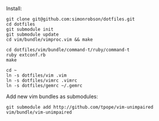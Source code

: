 Install:

    git clone git@github.com:simonrobson/dotfiles.git
    cd dotfiles
    git submodule init
    git submodule update
    cd vim/bundle/vimproc.vim && make

    cd dotfiles/vim/bundle/command-t/ruby/command-t
    ruby extconf.rb
    make

    cd ~
    ln -s dotfiles/vim .vim
    ln -s dotfiles/vimrc .vimrc
    ln -s dotfiles/gemrc ~/.gemrc

Add new vim bundles as submodules:

    git submodule add http://github.com/tpope/vim-unimpaired vim/bundle/vim-unimpaired


